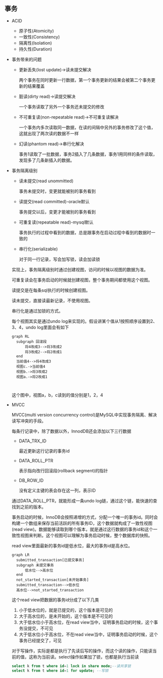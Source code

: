 ## 事务

+ ACID

  + 原子性(Atomicity)
  + 一致性(Consistency)
  + 隔离性(Isolation)
  + 持久性(Duration)

+ 事务带来的问题

  + 更新丢失(lost update)->读未提交解决

    两个事务在同时更新一行数据，第一个事务更新的结果会被第二个事务更新的结果覆盖

  + 脏读(dirty read)->读提交解决

    一个事务读取了另外一个事务还未提交的修改

  + 不可重复读(non-repeatable read)->不可重复读解决

    一个事务内多次读取同一数据，在读的间隔中另外的事务修改了这个值，这就出现了两次读的数据不一样

  + 幻读(phantom read)->串行化解决

    事务1读取了一批数据，事务2插入了几条数据，事务1用同样的条件读取，发现多了几条新插入的数据。

+ 事务隔离级别

  + 读未提交(read unommitted)

    事务未提交时，变更就能被别的事务看到

  + 读提交(read committed)-oracle默认

    事务提交以后，变更才能被别的事务看到

  + 可重复读(repeatable read)-mysql默认

    事务执行的过程中看到的数据，总是跟事务在启动过程中看到的数据时一致的

  + 串行化(serializable)

    对于同一行记录，写会加写锁，读会加读锁

  实现上，事务隔离级别时通过创建视图，访问的时候以视图的数据为准。

  可重复读会在事务启动的时候就创建视图，整个事务期间都使用这个视图。

  读提交是在每条sql执行的时候创建视图。

  读未提交，直接读最新记录，不使用视图。

  串行化是通过加锁的方式。

  每个视图其实是通过undo log来实现的。假设讲某个值从1按照顺序设置到2、3、4，undo log里面会有如下

  ```mermaid
  graph RL
  	subgraph 回滚段
  		将4改成3-->将3改成2
  		将3改成2-->将2改成1
  	end
  	当前值4-->将4改成3
  	视图c.->当前值4
  	视图b.->将3改成2
  	视图a.->将2改成1
  	
  	
  ```

  这个图中，视图a，b，c读到的值分别是1，2，4

+ MVCC

  MVCC(multi version concurrency control)是MySQL中实现事务隔离、解决读写冲突的手段。

  每条行记录中，除了数据以外，InnodDB还会添加以下三行数据

  + DATA_TRX_ID

    最近更新这行记录的事务id

  + DATA_ROLL_PTR

    表示指向改行回滚段(rollback segment)的指针

  + DB_ROW_ID

    没有定义主键的表会存在这一列，表示ID

  通过DATA_ROLL_PTR，就能形成一条undo log链，通过这个链，能快速的查找到之前的版本。

  事务启动的时候，InnoDB会按照递增的方式，分配一个唯一的事务id。同时会构建一个数组来保存当前活跃的所有事务ID，这个数据就构成了一致性视图(read view)。数据能够读取到哪个版本，就是通过这行数据的事务id和这个一致性视图来判断。这个视图可以理解为事务启动时候，整个数据库的快照。

  read view里面最新的事务id是低水位，最大的事务id是高水位。

  ```mermaid
  graph LR
  	submitted_transaction[已提交事务]
  	subgraph 未提交事务
  		低水位-->高水位
  	end
  	not_started_transaction[未开始事务]
  	submitted_transaction-->低水位
  	高水位-->not_started_transaction
  ```

  这个read view把数据的事务id分成了以下几类

  1. 小于低水位的，就是已提交的，这个版本是可见的
  2. 大于高水位的，是未开始的，这个版本是不可见的
  3. 大于低水位小于高水位，在read view当中，证明事务启动的时候，这个事务没提交，不可见
  4. 大于低水位小于高水位，不在read view当中，证明事务启动的时候，这个事务已经提交了，可见

  对于写操作，实际是都是执行了先读后写的操作，而这个读的操作，只能读当前的值，这称为当前读。select操作如果加了锁，也都是执行当前读

  ```sql
  select k from t where id=1 lock in share mode;--读共享锁
  select k from t where id=1 for update; --写锁
  ```

  

  